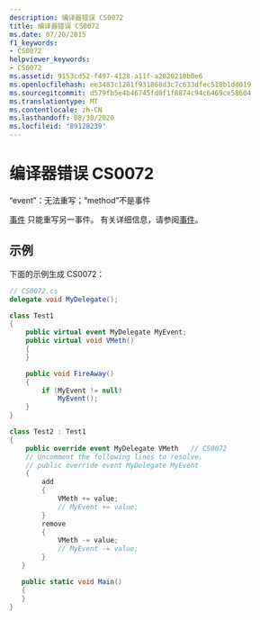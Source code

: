```yaml
---
description: 编译器错误 CS0072
title: 编译器错误 CS0072
ms.date: 07/20/2015
f1_keywords:
- CS0072
helpviewer_keywords:
- CS0072
ms.assetid: 9153cd52-f497-4128-a11f-a2820218b0e6
ms.openlocfilehash: ee3483c1281f931868d3c7c633dfec518b1dd019
ms.sourcegitcommit: d579fb5e4b46745fd0f1f8874c94c6469ce58604
ms.translationtype: MT
ms.contentlocale: zh-CN
ms.lasthandoff: 08/30/2020
ms.locfileid: "89128239"
---
```

# <a name="compiler-error-cs0072"></a>编译器错误 CS0072

“event”：无法重写；“method”不是事件

 [事件](../language-reference/keywords/event.md) 只能重写另一事件。 有关详细信息，请参阅[事件](../programming-guide/events/index.md)。

## <a name="example"></a>示例

 下面的示例生成 CS0072：

```csharp
// CS0072.cs
delegate void MyDelegate();

class Test1
{
    public virtual event MyDelegate MyEvent;
    public virtual void VMeth()
    {
    }

    public void FireAway()
    {
        if (MyEvent != null)
            MyEvent();
    }
}

class Test2 : Test1
{
    public override event MyDelegate VMeth   // CS0072
    // Uncomment the following lines to resolve.
    // public override event MyDelegate MyEvent
    {
        add
        {
            VMeth += value;
            // MyEvent += value;
        }
        remove
        {
            VMeth -= value;
            // MyEvent -= value;
        }
   }

   public static void Main()
   {
   }
}
```

